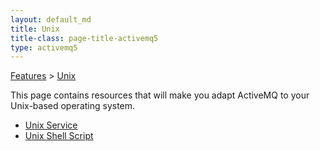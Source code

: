 ```yaml
---
layout: default_md
title: Unix 
title-class: page-title-activemq5
type: activemq5
---
```


[Features](features) > [Unix](unix)


This page contains resources that will make you adapt ActiveMQ to your Unix-based operating system.

*   [Unix Service](unix-service)
*   [Unix Shell Script](unix-shell-script)

